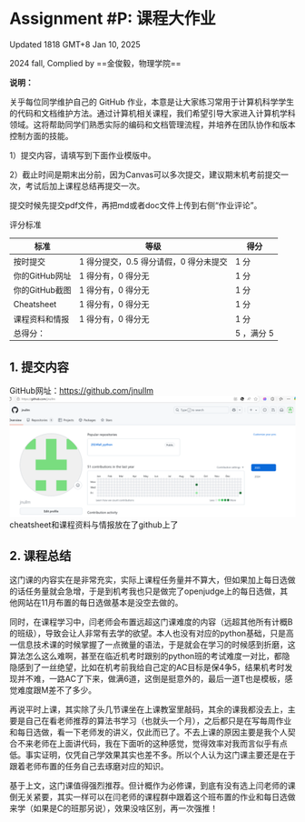 # Assignment #P: 课程大作业

Updated 1818 GMT+8 Jan 10, 2025

2024 fall, Complied by ==金俊毅，物理学院==



**说明：**

关乎每位同学维护自己的 GitHub 作业，本意是让大家练习常用于计算机科学学生的代码和文档维护方法。通过计算机相关课程，我们希望引导大家进入计算机学科领域。这将帮助同学们熟悉实际的编码和文档管理流程，并培养在团队协作和版本控制方面的技能。

1）提交内容，请填写到下面作业模版中。

2）截止时间是期末出分前，因为Canvas可以多次提交，建议期末机考前提交一次，考试后加上课程总结再提交一次。

提交时候先提交pdf文件，再把md或者doc文件上传到右侧“作业评论”。



评分标准

| 标准           | 等级                                   | 得分       |
| -------------- | -------------------------------------- | ---------- |
| 按时提交       | 1 得分提交，0.5 得分请假，0 得分未提交 | 1 分       |
| 你的GitHub网址 | 1 得分有，0 得分无                     | 1 分       |
| 你的GitHub截图 | 1 得分有，0 得分无                     | 1 分       |
| Cheatsheet     | 1 得分有，0 得分无                     | 1 分       |
| 课程资料和情报 | 1 得分有，0 得分无                     | 1 分       |
| 总得分：       |                                        | 5 ，满分 5 |




## 1. 提交内容

GitHub网址：https://github.com/jnullm
![截图](1.png)
cheatsheet和课程资料与情报放在了github上了



## 2. 课程总结

这门课的内容实在是非常充实，实际上课程任务量并不算大，但如果加上每日选做的话任务量就会急增，于是到机考我也只是做完了openjudge上的每日选做，其他网站在11月布置的每日选做基本是没空去做的。

同时，在课程学习中，闫老师会布置远超这门课难度的内容（远超其他所有计概B的班级），导致会让人非常有去学的欲望。本人也没有对应的python基础，只是高一信息技术课的时候掌握了一点微量的语法，于是就会在学习的时候感到折磨，这算法怎么这么难啊，甚至在临近机考时跟别的python班的考试难度一对比，都隐隐感到了一丝绝望，比如在机考前我给自己定的AC目标是保4争5，结果机考时发现并不难，一路AC了下来，做满6道，这倒是挺意外的，最后一道T也是模板，感觉难度跟M差不了多少。

再说平时上课，其实除了头几节课坐在上课教室里敲码，其余的课我都没去上，主要是自己在看老师推荐的算法书学习（也就头一个月），之后都只是在写每周作业和每日选做，看一下老师发的讲义，仅此而已了。不去上课的原因主要是我个人契合不来老师在上面讲代码，我在下面听的这种感觉，觉得效率对我而言似乎有点低。事实证明，仅凭自己学效果其实也差不多。所以个人认为这门课主要还是在于跟着老师布置的任务自己去琢磨对应的知识。

基于上文，这门课值得强烈推荐。但计概作为必修课，到底有没有选上闫老师的课倒无关紧要，其实一样可以在闫老师的课程群中跟着这个班布置的作业和每日选做来学（如果是C的班那另说），效果没啥区别，再一次强推！



